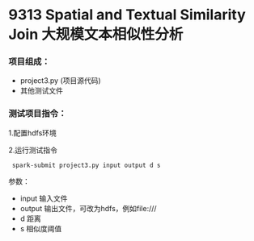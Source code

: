 # 9313 Spatial and Textual Similarity Join 大规模文本相似性分析

### 项目组成：
- project3.py (项目源代码)
- 其他测试文件
 
### 测试项目指令：
1.配置hdfs环境  

2.运行测试指令  

` spark-submit project3.py input output d s`  

参数：  
- input 输入文件  
- output 输出文件，可改为hdfs，例如file:///  
- d 距离  
- s 相似度阈值  
